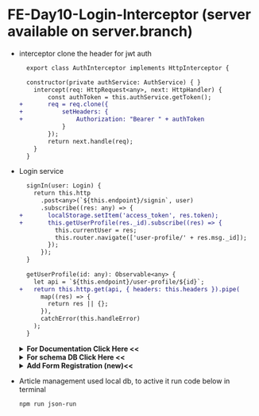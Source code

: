 # FE-Day10-Login-Interceptor (server available on server.branch)

- interceptor clone the header for jwt auth
  
  ```diff
    export class AuthInterceptor implements HttpInterceptor {

    constructor(private authService: AuthService) { }
      intercept(req: HttpRequest<any>, next: HttpHandler) {
          const authToken = this.authService.getToken();
  +       req = req.clone({
  +           setHeaders: {
  +               Authorization: "Bearer " + authToken
              }
          });
          return next.handle(req);
      }
    }
  ```
- Login service
  
  ```diff
    signIn(user: Login) {
      return this.http
        .post<any>(`${this.endpoint}/signin`, user)
        .subscribe((res: any) => {
  +       localStorage.setItem('access_token', res.token);
  +       this.getUserProfile(res._id).subscribe((res) => {
            this.currentUser = res;
            this.router.navigate(['user-profile/' + res.msg._id]);
          });
        });
    }
    
    getUserProfile(id: any): Observable<any> {
      let api = `${this.endpoint}/user-profile/${id}`;
  +   return this.http.get(api, { headers: this.headers }).pipe(
        map((res) => {
          return res || {};
        }),
        catchError(this.handleError)
      );
    }
  ```
  
  <details><summary><b>For Documentation Click Here <<</b></summary>

  ![image](https://user-images.githubusercontent.com/38674801/193678958-1f0cb729-02b3-487d-84e6-d17b82d78bda.png)
    ## click passanger and redirect to form login with validator
  ![image](https://user-images.githubusercontent.com/38674801/193679210-d5f2b255-c161-4e0a-bd90-438a2b9427d9.png)
  ## fill the form and click submit
  ![image](https://user-images.githubusercontent.com/38674801/193679303-25cf1907-7aca-473f-8e8d-2b16937e4c18.png)
  ![image](https://user-images.githubusercontent.com/38674801/193679329-e19725c4-189e-4719-bd30-778c9bf27ffa.png)
  ## passanger dashboard
  ![image](https://user-images.githubusercontent.com/38674801/193679387-7bef0786-9fcb-4acf-b3eb-0f71c8914206.png)
  ## logout button appear and click
  ![image](https://user-images.githubusercontent.com/38674801/193679508-6251bccd-80dd-4aa9-9826-75944362dd0a.png)
  ## redirect to home page
  ![image](https://user-images.githubusercontent.com/38674801/193679556-ca04833d-f7e0-488b-8440-7d487dd30ae7.png)

  </details>

  <details><summary><b>For schema DB Click Here <<</b></summary>

  ![image](https://user-images.githubusercontent.com/38674801/194594606-6e6d0a7f-fee7-4348-87fa-7086b636a0a6.png)
  </details>

  <details><summary><b>Add Form Registration (new)<<</b></summary>

  ![image](https://user-images.githubusercontent.com/38674801/194595146-85838a99-f28a-43cf-bc2c-df434b7ee228.png)
  </details>
  
- Article management used local db, to active it run code below in terminal
  ```sh
  npm run json-run
  ```
